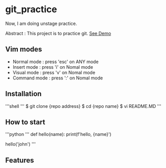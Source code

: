 # git_practice

Now, I am doing unstage practice.

Abstract : This project is to practice git.
[See Demo](https://www.goolgle.com/)

## Vim modes

- Normal mode : press 'esc' on ANY mode
- Insert mode : press 'i' on Nomal mode
- Visual mode : press 'v' on Nomal mode
- Command mode : press ':' on Nomal mode

## Installation

'''shell
'''
$ git clone {repo address}
$ cd {repo name}
$ vi README.MD
'''

## How to start

'''python
'''
def hello(name):
	print(f'hello, {name}')

hello('john')
'''

## Features
